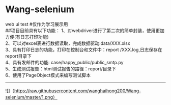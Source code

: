 # Wang-selenium
web ui test
#仅作为学习展示用  
##项目目前具有以下功能：
          1、对webdriver进行了第二次的简单封装，使用更加方便(有日志打印功能)<br/>
          2、可以对excel表进行数据读取，完成数据驱动:data/XXX.xlsx <br/>
          3、具有打印日志的功能，打印在控制台和文件中：report /XXX.log,日志保存在report目录下  <br/>
          4、具有发邮件的功能: case/happy_public/public_smtp.py  <br/>
          5、生成测试报告：html测试报告的路径：report/目录下   <br/>
          6、使用了PageObject模式来编写测试脚本   <br/>

------------------------------------------------------------------------------------------------------
![]（https://raw.githubusercontent.com/wanghaihong200/Wang-selenium/master/1.png）

  
  

